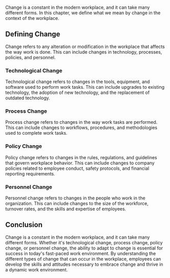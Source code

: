 
Change is a constant in the modern workplace, and it can take many different forms. In this chapter, we define what we mean by change in the context of the workplace.

Defining Change
---------------

Change refers to any alteration or modification in the workplace that affects the way work is done. This can include changes in technology, processes, policies, and personnel.

### Technological Change

Technological change refers to changes in the tools, equipment, and software used to perform work tasks. This can include upgrades to existing technology, the adoption of new technology, and the replacement of outdated technology.

### Process Change

Process change refers to changes in the way work tasks are performed. This can include changes to workflows, procedures, and methodologies used to complete work tasks.

### Policy Change

Policy change refers to changes in the rules, regulations, and guidelines that govern workplace behavior. This can include changes to company policies related to employee conduct, safety protocols, and financial reporting requirements.

### Personnel Change

Personnel change refers to changes in the people who work in the organization. This can include changes to the size of the workforce, turnover rates, and the skills and expertise of employees.

Conclusion
----------

Change is a constant in the modern workplace, and it can take many different forms. Whether it's technological change, process change, policy change, or personnel change, the ability to adapt to change is essential for success in today's fast-paced work environment. By understanding the different types of change that can occur in the workplace, employees can develop the skills and attitudes necessary to embrace change and thrive in a dynamic work environment.
